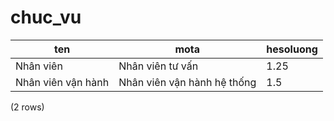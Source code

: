 chuc_vu
=======

|           ten           |                 mota                 | hesoluong |
|-------------------------|--------------------------------------|-----------|
| Nhân viên             | Nhân viên tư vấn                | 1.25      |
| Nhân viên vận hành | Nhân viên vận hành hệ thống | 1.5       |
(2 rows)


